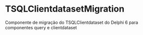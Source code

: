 # TSQLClientdatasetMigration
Componente de migração do TSQLClientdataset do Delphi 6 para componentes query e clientdataset
